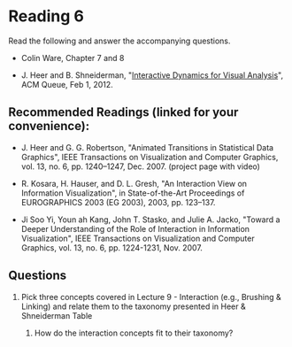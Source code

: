 # Reading 6

Read the following and answer the accompanying questions.

* Colin Ware, Chapter 7 and 8

* J. Heer and B. Shneiderman, "[Interactive Dynamics for Visual Analysis][1]",
  ACM Queue, Feb 1, 2012.


[1]: cdn://excerpts/w5/p30-heer.pdf


## Recommended Readings (linked for your convenience):

* J. Heer and G. G. Robertson, "Animated Transitions in Statistical Data
  Graphics", IEEE Transactions on Visualization and Computer Graphics, vol. 13,
  no. 6, pp. 1240–1247, Dec. 2007. (project page with video)

* R. Kosara, H. Hauser, and D. L. Gresh, "An Interaction View on Information
  Visualization", in State-of-the-Art Proceedings of EUROGRAPHICS 2003 (EG
  2003), 2003, pp. 123–137. 

* Ji Soo Yi, Youn ah Kang, John T. Stasko, and Julie A. Jacko, "Toward a Deeper Understanding of the Role of 
Interaction in Information Visualization", IEEE Transactions on Visualization and Computer Graphics, vol. 13, no. 6, pp. 1224-1231, Nov. 2007. 



## Questions

1. Pick three concepts covered in Lecture 9 - Interaction (e.g., Brushing & Linking) and relate them to the taxonomy presented in Heer & Shneiderman Table

    1. How do the interaction concepts fit to their taxonomy?




